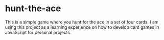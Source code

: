 # hunt-the-ace
This is a simple game where you hunt for the ace in a set of four cards. I am using this project as a learning experience on how to develop card games in JavaScript for personal projects.
